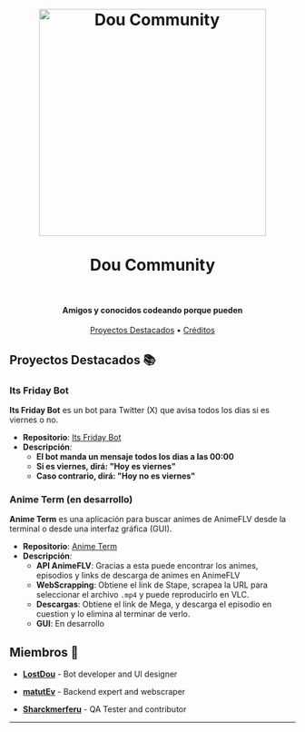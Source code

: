 <h1 align="center">
  <br>
  <a href="https://github.com/Dou-Community"><img src="https://github.com/user-attachments/assets/3490f5ba-10ff-472d-8934-aa7c73cbccee" alt="Dou Community" width="400"></a>
  <br>
  <br>
  Dou Community
  <br>
  <br>
</h1>


<h4 align="center">Amigos y conocidos codeando porque pueden</h4>

<p align="center">
  <a href="#proyectos-destacados">Proyectos Destacados</a> •
  <a href="#creditos">Créditos</a>
</p>

## Proyectos Destacados 📚

### Its Friday Bot
**Its Friday Bot** es un bot para Twitter (X) que avisa todos los dias si es viernes o no.
- **Repositorio**: [Its Friday Bot](https://github.com/Dou-Community-S-A/Its_Friday_Bot)
- **Descripción**:
  - **El bot manda un mensaje todos los dias a las 00:00**
  - **Si es viernes, dirá: "Hoy es viernes"**
  - **Caso contrario, dirá: "Hoy no es viernes"**

### Anime Term (en desarrollo)
**Anime Term** es una aplicación para buscar animes de AnimeFLV desde la terminal o desde una interfaz gráfica (GUI).
- **Repositorio**: [Anime Term](https://github.com/Dou-Community/term-anime)
- **Descripción**:
  - **API AnimeFLV**: Gracias a esta puede encontrar los animes, episodios y links de descarga de animes en AnimeFLV
  - **WebScrapping**: Obtiene el link de Stape, scrapea la URL para seleccionar el archivo `.mp4` y puede reproducirlo en VLC.
  - **Descargas**: Obtiene el link de Mega, y descarga el episodio en cuestion y lo elimina al terminar de verlo.
  - **GUI**: En desarrollo

## Miembros 👥

- **[LostDou](https://github.com/lostdou)** - Bot developer and UI designer

- **[matutEv](https://github.com/matiasdante)** - Backend expert and webscraper

- **[Sharckmerferu](https://github.com/Shackmerferu)** - QA Tester and contributor

---
